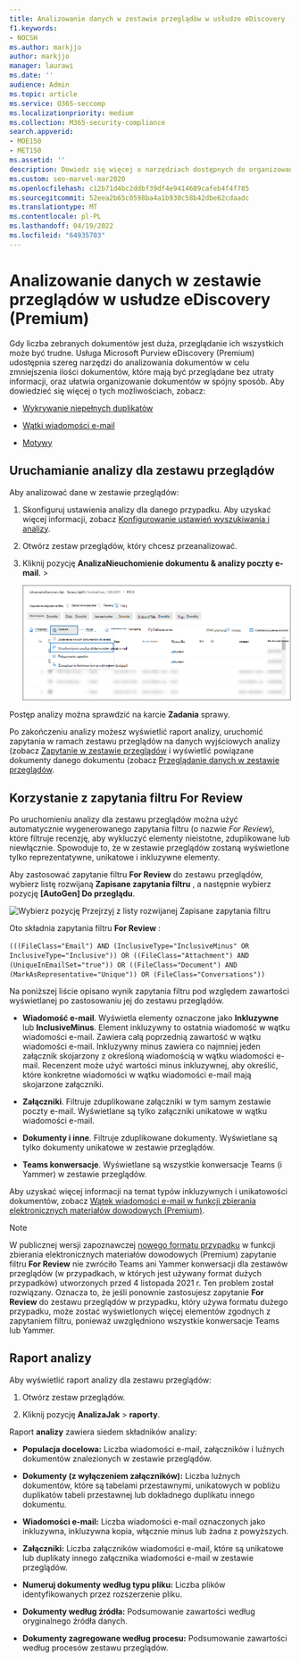 ```yaml
---
title: Analizowanie danych w zestawie przeglądów w usłudze eDiscovery (Premium)
f1.keywords:
- NOCSH
ms.author: markjjo
author: markjjo
manager: laurawi
ms.date: ''
audience: Admin
ms.topic: article
ms.service: O365-seccomp
ms.localizationpriority: medium
ms.collection: M365-security-compliance
search.appverid:
- MOE150
- MET150
ms.assetid: ''
description: Dowiedz się więcej o narzędziach dostępnych do organizowania zestawów dokumentów podczas analizowania przypadku zbierania elektronicznych materiałów dowodowych (Premium) w usłudze Microsoft Purview.
ms.custom: seo-marvel-mar2020
ms.openlocfilehash: c12b71d4bc2ddbf39df4e9414689cafeb4f4f785
ms.sourcegitcommit: 52eea2b65c0598ba4a1b930c58b42dbe62cdaadc
ms.translationtype: MT
ms.contentlocale: pl-PL
ms.lasthandoff: 04/19/2022
ms.locfileid: "64935703"
---
```

# <a name="analyze-data-in-a-review-set-in-ediscovery-premium"></a>Analizowanie danych w zestawie przeglądów w usłudze eDiscovery (Premium)

Gdy liczba zebranych dokumentów jest duża, przeglądanie ich wszystkich może być trudne. Usługa Microsoft Purview eDiscovery (Premium) udostępnia szereg narzędzi do analizowania dokumentów w celu zmniejszenia ilości dokumentów, które mają być przeglądane bez utraty informacji, oraz ułatwia organizowanie dokumentów w spójny sposób. Aby dowiedzieć się więcej o tych możliwościach, zobacz:

- [Wykrywanie niepełnych duplikatów](near-duplicate-detection-in-advanced-ediscovery.md)

- [Wątki wiadomości e-mail](email-threading-in-advanced-ediscovery.md)

- [Motywy](themes-in-advanced-ediscovery.md)

## <a name="run-analytics-for-a-review-set"></a>Uruchamianie analizy dla zestawu przeglądów

Aby analizować dane w zestawie przeglądów:

1. Skonfiguruj ustawienia analizy dla danego przypadku. Aby uzyskać więcej informacji, zobacz [Konfigurowanie ustawień wyszukiwania i analizy](configure-search-and-analytics-settings-in-advanced-ediscovery.md).

2. Otwórz zestaw przeglądów, który chcesz przeanalizować.

3. Kliknij pozycję **AnalizaNieuchomienie dokumentu & analizy poczty e-mail**. > 

   ![Wybierz pozycję Uruchom dokument & analizy poczty e-mail z listy rozwijanej Analiza](..\media\RunAnalytics1.png)

Postęp analizy można sprawdzić na karcie **Zadania** sprawy.

 Po zakończeniu analizy możesz wyświetlić raport analizy, uruchomić zapytania w ramach zestawu przeglądów na danych wyjściowych analizy (zobacz [Zapytanie w zestawie przeglądów](review-set-search.md) i wyświetlić powiązane dokumenty danego dokumentu (zobacz [Przeglądanie danych w zestawie przeglądów](reviewing-data-in-review-set.md).

## <a name="using-the-for-review-filter-query"></a>Korzystanie z zapytania filtru For Review

Po uruchomieniu analizy dla zestawu przeglądów można użyć automatycznie wygenerowanego zapytania filtru (o nazwie *For Review*), które filtruje recenzję, aby wykluczyć elementy nieistotne, zduplikowane lub niewłącznie. Spowoduje to, że w zestawie przeglądów zostaną wyświetlone tylko reprezentatywne, unikatowe i inkluzywne elementy.

Aby zastosować zapytanie filtru **For Review** do zestawu przeglądów, wybierz listę rozwijaną **Zapisane zapytania filtru** , a następnie wybierz pozycję **\[AutoGen] Do przeglądu**.

![Wybierz pozycję Przejrzyj z listy rozwijanej Zapisane zapytania filtru](..\media\ForReviewFilterQuery1.png)

Oto składnia zapytania filtru **For Review** :

`(((FileClass="Email") AND (InclusiveType="InclusiveMinus" OR InclusiveType="Inclusive")) OR ((FileClass="Attachment") AND (UniqueInEmailSet="true")) OR ((FileClass="Document") AND (MarkAsRepresentative="Unique")) OR (FileClass="Conversations"))`

Na poniższej liście opisano wynik zapytania filtru pod względem zawartości wyświetlanej po zastosowaniu jej do zestawu przeglądów.

- **Wiadomość e-mail**. Wyświetla elementy oznaczone jako **Inkluzywne** lub **InclusiveMinus**. Element inkluzywny to ostatnia wiadomość w wątku wiadomości e-mail. Zawiera całą poprzednią zawartość w wątku wiadomości e-mail. Inkluzywny minus zawiera co najmniej jeden załącznik skojarzony z określoną wiadomością w wątku wiadomości e-mail. Recenzent może użyć wartości minus inkluzywnej, aby określić, które konkretne wiadomości w wątku wiadomości e-mail mają skojarzone załączniki.

- **Załączniki**. Filtruje zduplikowane załączniki w tym samym zestawie poczty e-mail. Wyświetlane są tylko załączniki unikatowe w wątku wiadomości e-mail.

- **Dokumenty i inne**. Filtruje zduplikowane dokumenty. Wyświetlane są tylko dokumenty unikatowe w zestawie przeglądów.

- **Teams konwersacje**. Wyświetlane są wszystkie konwersacje Teams (i Yammer) w zestawie przeglądów.

Aby uzyskać więcej informacji na temat typów inkluzywnych i unikatowości dokumentów, zobacz [Wątek wiadomości e-mail w funkcji zbierania elektronicznych materiałów dowodowych (Premium)](email-threading-in-advanced-ediscovery.md).

> [!NOTE]
> W publicznej wersji zapoznawczej [nowego formatu przypadku](advanced-ediscovery-new-case-format.md) w funkcji zbierania elektronicznych materiałów dowodowych (Premium) zapytanie filtru **For Review** nie zwróciło Teams ani Yammer konwersacji dla zestawów przeglądów (w przypadkach, w których jest używany format dużych przypadków) utworzonych przed 4 listopada 2021 r. Ten problem został rozwiązany. Oznacza to, że jeśli ponownie zastosujesz zapytanie **For Review** do zestawu przeglądów w przypadku, który używa formatu dużego przypadku, może zostać wyświetlonych więcej elementów zgodnych z zapytaniem filtru, ponieważ uwzględniono wszystkie konwersacje Teams lub Yammer.

## <a name="analytics-report"></a>Raport analizy

Aby wyświetlić raport analizy dla zestawu przeglądów:

1. Otwórz zestaw przeglądów.

2. Kliknij pozycję **AnalizaJak** >  **raporty**.

Raport **analizy** zawiera siedem składników analizy:

- **Populacja docelowa:** Liczba wiadomości e-mail, załączników i luźnych dokumentów znalezionych w zestawie przeglądów.

- **Dokumenty (z wyłączeniem załączników):** Liczba luźnych dokumentów, które są tabelami przestawnymi, unikatowych w pobliżu duplikatów tabeli przestawnej lub dokładnego duplikatu innego dokumentu.

- **Wiadomości e-mail:** Liczba wiadomości e-mail oznaczonych jako inkluzywna, inkluzywna kopia, włącznie minus lub żadna z powyższych.

- **Załączniki:** Liczba załączników wiadomości e-mail, które są unikatowe lub duplikaty innego załącznika wiadomości e-mail w zestawie przeglądów.

- **Numeruj dokumenty według typu pliku:** Liczba plików identyfikowanych przez rozszerzenie pliku.

- **Dokumenty według źródła:** Podsumowanie zawartości według oryginalnego źródła danych.

- **Dokumenty zagregowane według procesu:** Podsumowanie zawartości według procesów zestawu przeglądów. 
